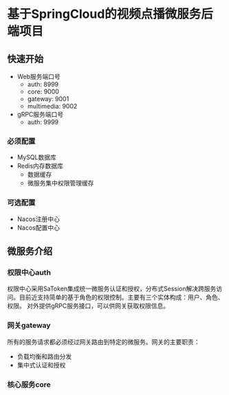 # 基于SpringCloud的视频点播微服务后端项目

## 快速开始
- Web服务端口号
  - auth: 8999
  - core: 9000
  - gateway: 9001
  - multimedia: 9002
- gRPC服务端口号
  - auth: 9999


### 必须配置
- MySQL数据库
- Redis内存数据库
  - 数据缓存
  - 微服务集中权限管理缓存

### 可选配置
- Nacos注册中心
- Nacos配置中心

## 微服务介绍

### 权限中心auth
权限中心采用SaToken集成统一微服务认证和授权，分布式Session解决跨服务访问。目前近支持简单的基于角色的权限控制。主要有三个实体构成：用户、角色、权限。
对外提供gRPC服务接口，可以供网关获取权限信息。

### 网关gateway
所有的服务请求都必须经过网关路由到特定的微服务。网关的主要职责：
- 负载均衡和路由分发
- 集中式认证和授权

### 核心服务core
